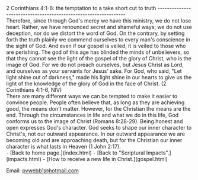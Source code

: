  <head> <title>(PVW) 2 Corinthians 4:1-6: the temptation to a take short cut to truth</title> <meta content="IE=9" http-equiv="X-UA-Compatible"></meta> <link href="css/page_style.css" rel="stylesheet" type="text/css"></link> </head><body><div class="page_style"> 2 Corinthians 4:1-6: the temptation to a take short cut to truth
----------------------------------------------------------------

<div class="p">Therefore, since through God's mercy we have this ministry, we do not lose heart. Rather, we have renounced secret and shameful ways; we do not use deception, nor do we distort the word of God. On the contrary, by setting forth the truth plainly we commend ourselves to every man's conscience in the sight of God. And even if our gospel is veiled, it is veiled to those who are perishing. The god of this age has blinded the minds of unbelievers, so that they cannot see the light of the gospel of the glory of Christ, who is the image of God. For we do not preach ourselves, but Jesus Christ as Lord, and ourselves as your servants for Jesus' sake. For God, who said, "Let light shine out of darkness," made his light shine in our hearts to give us the light of the knowledge of the glory of God in the face of Christ. (2 Corinthians 4:1-6, NIV)

</div>There are many different ways we can be tempted to make it easier to convince people. People often believe that, as long as they are achieving good, the means don't matter. However, for the Christian the means are the end. Through the circumstances in life and what we do in this life, God conforms us to the image of Christ (Romans 8:28-29). Being honest and open expresses God's character. God seeks to shape our inner character to Christ's, not our outward appearance. In our outward appearance we are becoming old and are approaching death, but for the Christian our inner character is what lasts in Heaven (1 John 2:17).

  </div>- [Back to home page.](index.html)
- [Back to "Scriptural Impacts".](impacts.html)
- [How to receive a new life in Christ.](gospel.html)

Email: [pvwebb1@hotmail.com](mailto:pvwebb1@hotmail.com)

